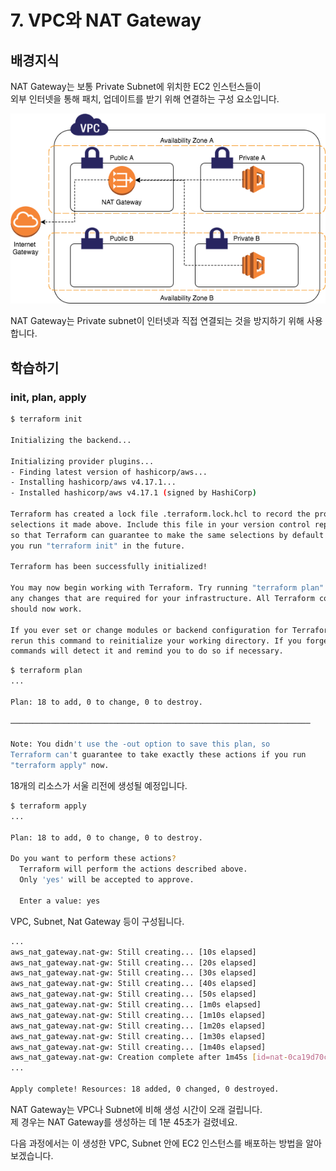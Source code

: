 # 7. VPC와 NAT Gateway

## 배경지식

NAT Gateway는 보통 Private Subnet에 위치한 EC2 인스턴스들이  
외부 인터넷을 통해 패치, 업데이트를 받기 위해 연결하는 구성 요소입니다.

![NAT Gateway 구성도](./1.png)

NAT Gateway는 Private subnet이 인터넷과 직접 연결되는 것을 방지하기 위해 사용합니다.

## 학습하기

### init, plan, apply

```bash
$ terraform init

Initializing the backend...

Initializing provider plugins...
- Finding latest version of hashicorp/aws...
- Installing hashicorp/aws v4.17.1...
- Installed hashicorp/aws v4.17.1 (signed by HashiCorp)

Terraform has created a lock file .terraform.lock.hcl to record the provider
selections it made above. Include this file in your version control repository
so that Terraform can guarantee to make the same selections by default when
you run "terraform init" in the future.

Terraform has been successfully initialized!

You may now begin working with Terraform. Try running "terraform plan" to see
any changes that are required for your infrastructure. All Terraform commands
should now work.

If you ever set or change modules or backend configuration for Terraform,
rerun this command to reinitialize your working directory. If you forget, other
commands will detect it and remind you to do so if necessary.

```

```bash
$ terraform plan
...

Plan: 18 to add, 0 to change, 0 to destroy.

───────────────────────────────────────────────────────────────────

Note: You didn't use the -out option to save this plan, so
Terraform can't guarantee to take exactly these actions if you run
"terraform apply" now.
```

18개의 리소스가 서울 리전에 생성될 예정입니다.

```bash
$ terraform apply
...

Plan: 18 to add, 0 to change, 0 to destroy.

Do you want to perform these actions?
  Terraform will perform the actions described above.
  Only 'yes' will be accepted to approve.

  Enter a value: yes
```

VPC, Subnet, Nat Gateway 등이 구성됩니다.

```bash
...
aws_nat_gateway.nat-gw: Still creating... [10s elapsed]
aws_nat_gateway.nat-gw: Still creating... [20s elapsed]
aws_nat_gateway.nat-gw: Still creating... [30s elapsed]
aws_nat_gateway.nat-gw: Still creating... [40s elapsed]
aws_nat_gateway.nat-gw: Still creating... [50s elapsed]
aws_nat_gateway.nat-gw: Still creating... [1m0s elapsed]
aws_nat_gateway.nat-gw: Still creating... [1m10s elapsed]
aws_nat_gateway.nat-gw: Still creating... [1m20s elapsed]
aws_nat_gateway.nat-gw: Still creating... [1m30s elapsed]
aws_nat_gateway.nat-gw: Still creating... [1m40s elapsed]
aws_nat_gateway.nat-gw: Creation complete after 1m45s [id=nat-0ca19d70c69f20e30]
...

Apply complete! Resources: 18 added, 0 changed, 0 destroyed.
```

NAT Gateway는 VPC나 Subnet에 비해 생성 시간이 오래 걸립니다.  
제 경우는 NAT Gateway를 생성하는 데 1분 45초가 걸렸네요.

다음 과정에서는 이 생성한 VPC, Subnet 안에 EC2 인스턴스를 배포하는 방법을 알아보겠습니다.
